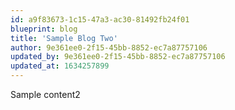 ```yaml
---
id: a9f83673-1c15-47a3-ac30-81492fb24f01
blueprint: blog
title: 'Sample Blog Two'
author: 9e361ee0-2f15-45bb-8852-ec7a87757106
updated_by: 9e361ee0-2f15-45bb-8852-ec7a87757106
updated_at: 1634257899
---
```

Sample content2